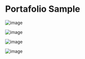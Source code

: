 # Portafolio Sample



![image](https://github.com/user-attachments/assets/7922d3ad-2e47-427e-ae3b-c1c813774929)

![image](https://github.com/user-attachments/assets/8ee143b7-9a75-483a-9df7-96f5dd12f560)

![image](https://github.com/user-attachments/assets/4c643980-f464-4b38-8ebe-bb89472bf3e0)

![image](https://github.com/user-attachments/assets/847d98dd-cb38-4aaa-84d8-288dcb23c84d)






